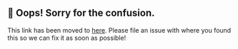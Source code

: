 ## 🚧 Oops! Sorry for the confusion.
This link has been moved to [here](./contributing/quickstart.md). Please file an issue with where you found this so we can fix it as soon as possible!
